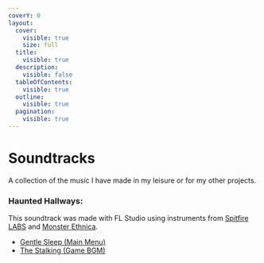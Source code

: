 ```yaml
---
coverY: 0
layout:
  cover:
    visible: true
    size: full
  title:
    visible: true
  description:
    visible: false
  tableOfContents:
    visible: true
  outline:
    visible: true
  pagination:
    visible: true
---
```


# Soundtracks

A collection of the music I have made in my leisure or for my other projects.

### Haunted Hallways:

This soundtrack was made with FL Studio using instruments from [Spitfire LABS](https://labs.spitfireaudio.com/) and [Monster Ethnica](https://agushardiman.tv/monster-ethnica-the-best-free-plugin-of-world-instruments/).

* [Gentle Sleep (Main Menu)](https://drive.google.com/file/d/1VBlGOXMVzgFHLd1JrdyDNt2Ise3iaujp/view?usp=sharing)
* [The Stalking (Game BGM)](https://drive.google.com/file/d/1FBVPPq9s\_-ZauR7tjmHgaObpx9HhVEUO/view?usp=sharing)
